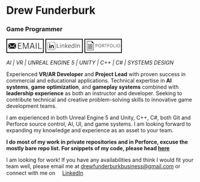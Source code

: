 # Drew Funderburk
### Game Programmer

[![Email](media/Email.png)](mailto:drewfunderburkbusiness@gmail.com)
[![LinkedIn](media/LinkedIn.png)](https://www.linkedin.com/in/drew-funderburk)
[![Portfolio](media/Portfolio.png)](drewfunderburk.github.io/portfolio)

*AI | VR | UNREAL ENGINE 5 | UNITY | C++ | C# | SYSTEMS DESIGN*

Experienced **VR/AR Developer** and **Project Lead** with proven success in commercial and educational applications.
Technical expertise in **AI systems**, **game optimization**, and **gameplay systems** combined with **leadership experience**
as both an instructor and developer. Seeking to contribute technical and creative problem-solving skills to
innovative game development teams.

I am experienced in both Unreal Engine 5 and Unity, C++, C#, both Git and Perforce source control, AI, UI, and game systems. 
I am looking forward to expanding my knowledge and experience as an asset to your team.

**I do most of my work in private repositories and in Perforce, excuse the mostly bare repo list. For snippets of my code, please head [here](https://github.com/drewfunderburk/PortfolioCodeExamples)**

I am looking for work! If you have any availabilities and think I would fit your team well, please email me at 
<a href="mailto:drewfunderburkbusiness@gmail.com">drewfunderburkbusiness@gmail.com</a> 
or connect with me on 
<a href="https://www.linkedin.com/in/drew-funderburk/"><img src="/media/Icons/linkedin.png" alt="LinkedIn Icon" width="15"/>LinkedIn</a>